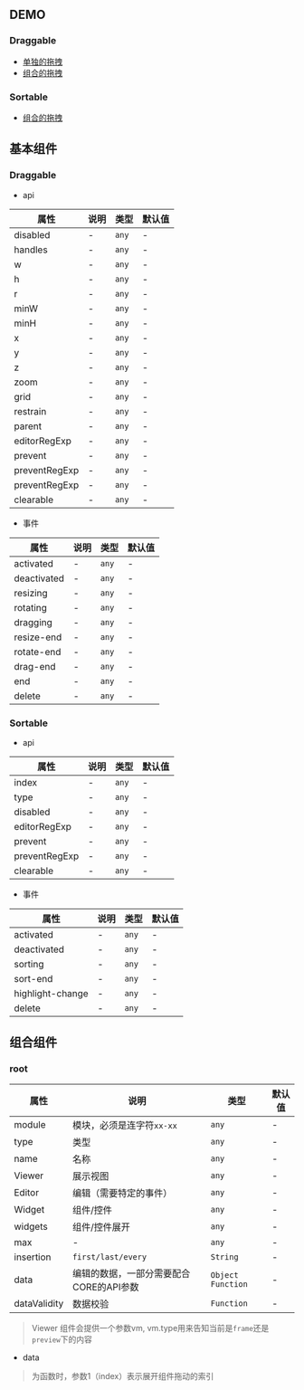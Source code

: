 ## DEMO

### Draggable

- [单独的拖拽](https://wya-team.github.io/wya-vm/examples/dist/home/draggable/alone)
- [组合的拖拽](https://wya-team.github.io/wya-vm/examples/dist/home/draggable)

### Sortable

- [组合的拖拽](https://wya-team.github.io/wya-vm/examples/dist/home/sortable)

## 基本组件

### Draggable

- api

属性 | 说明 | 类型 | 默认值
---|---|---|---
disabled | - | `any` | -
handles | - | `any` | -
w | - | `any` | -
h | - | `any` | -
r | - | `any` | -
minW | - | `any` | -
minH | - | `any` | -
x | - | `any` | -
y | - | `any` | -
z | - | `any` | -
zoom | - | `any` | -
grid | - | `any` | -
restrain | - | `any` | -
parent | - | `any` | -
editorRegExp | - | `any` | -
prevent | - | `any` | -
preventRegExp | - | `any` | -
preventRegExp | - | `any` | -
clearable | - | `any` | -

- 事件

属性 | 说明 | 类型 | 默认值
---|---|---|---
activated | - | `any` | -
deactivated | - | `any` | -
resizing | - | `any` | -
rotating | - | `any` | -
dragging | - | `any` | -
resize-end | - | `any` | -
rotate-end | - | `any` | -
drag-end | - | `any` | -
end | - | `any` | -
delete | - | `any` | -

### Sortable

- api

属性 | 说明 | 类型 | 默认值
---|---|---|---
index | - | `any` | -
type | - | `any` | -
disabled | - | `any` | -
editorRegExp | - | `any` | -
prevent | - | `any` | -
preventRegExp | - | `any` | -
clearable | - | `any` | -

- 事件

属性 | 说明 | 类型 | 默认值
---|---|---|---
activated | - | `any` | -
deactivated | - | `any` | -
sorting | - | `any` | -
sort-end | - | `any` | -
highlight-change | - | `any` | -
delete | - | `any` | -

## 组合组件

### root

属性 | 说明 | 类型 | 默认值
---|---|---|---
module | 模块，必须是连字符`xx-xx` | `any` | -
type | 类型 | `any` | -
name | 名称 | `any` | -
Viewer | 展示视图 | `any` | -
Editor | 编辑（需要特定的事件） | `any` | -
Widget | 组件/控件 | `any` | -
widgets | 组件/控件展开 | `any` | -
max | - | `any` | -
insertion | `first/last/every` | `String` | -
data | 编辑的数据，一部分需要配合CORE的API参数 | `Object` `Function` | -
dataValidity | 数据校验 | `Function` | -

> Viewer 组件会提供一个参数vm, vm.type用来告知当前是`frame`还是`preview`下的内容

- data

> 为函数时，参数1（index）表示展开组件拖动的索引